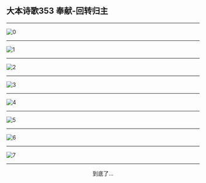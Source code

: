 
## 大本诗歌353 奉献-回转归主
        
<div id="aplayer0"></div>

---

<img alt="0" data-original="/data/d0353/0">

---

<img alt="1" data-original="/data/d0353/1">

---

<img alt="2" data-original="/data/d0353/2">

---

<img alt="3" data-original="/data/d0353/3">

---

<img alt="4" data-original="/data/d0353/4">

---

<img alt="5" data-original="/data/d0353/5">

---

<img alt="6" data-original="/data/d0353/6">

---

<img alt="7" data-original="/data/d0353/7">

---

<p style="text-align: center">到底了...</p>

<script src="/js/dist-view.js"></script>

<script>
MAIN.id = 'd0353';
        
const ap0 = new APlayer({
    container: document.getElementById('aplayer0'),
    volume: 1,
    loop: 'none',
    preload: 'none',
    audio: [{
        name: '大本诗歌353.mp3',
        artist: '大本诗歌',
        url: 'https://res.wx.qq.com/voice/getvoice?mediaid=MzI0NTk3MDM5M18yMjQ3NDkxODQ3',
        cover: '/favicon'
    }]
});
</script>
